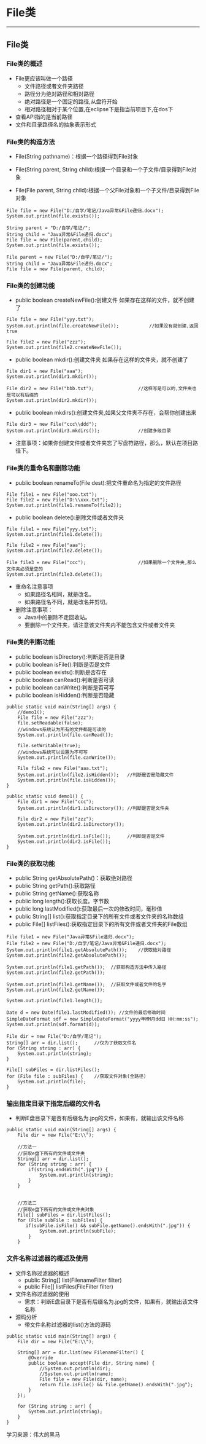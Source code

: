﻿# File类

---

## File类

### File类的概述

* File更应该叫做一个路径
	* 文件路径或者文件夹路径  
	* 路径分为绝对路径和相对路径
	* 绝对路径是一个固定的路径,从盘符开始
	* 相对路径相对于某个位置,在eclipse下是指当前项目下,在dos下
* 查看API指的是当前路径
* 文件和目录路径名的抽象表示形式

### File类的构造方法
* File(String pathname)：根据一个路径得到File对象

* File(String parent, String child):根据一个目录和一个子文件/目录得到File对象

* File(File parent, String child):根据一个父File对象和一个子文件/目录得到File对象

```
File file = new File("D:/自学/笔记/Java异常&File递归.docx");
System.out.println(file.exists());

String parent = "D:/自学/笔记/";
String child = "Java异常&File递归.docx";
File file = new File(parent,child);
System.out.println(file.exists());

File parent = new File("D:/自学/笔记/");
String child = "Java异常&File递归.docx";
File file = new File(parent, child);

```

### File类的创建功能

* public boolean createNewFile():创建文件 如果存在这样的文件，就不创建了
	
```
File file = new File("yyy.txt");
System.out.println(file.createNewFile());			//如果没有就创建,返回true

File file2 = new File("zzz");
System.out.println(file2.createNewFile());
```
	
* public boolean mkdir():创建文件夹 如果存在这样的文件夹，就不创建了
	
```
File dir1 = new File("aaa");
System.out.println(dir1.mkdir());

File dir2 = new File("bbb.txt");				//这样写是可以的,文件夹也是可以有后缀的
System.out.println(dir2.mkdir());
```
* public boolean mkdirs():创建文件夹,如果父文件夹不存在，会帮你创建出来
	
```
File dir3 = new File("ccc\\ddd");
System.out.println(dir3.mkdirs()); 				//创建多级目录
```

*  注意事项：如果你创建文件或者文件夹忘了写盘符路径，那么，默认在项目路径下。

		
### File类的重命名和删除功能

* public boolean renameTo(File dest):把文件重命名为指定的文件路径

```
File file1 = new File("ooo.txt");
File file2 = new File("D:\\xxx.txt");
System.out.println(file1.renameTo(file2));

```

* public boolean delete():删除文件或者文件夹

```
File file1 = new File("yyy.txt");
System.out.println(file1.delete());

File file2 = new File("aaa");
System.out.println(file2.delete());

File file3 = new File("ccc");					//如果删除一个文件夹,那么文件夹必须是空的
System.out.println(file3.delete());
```

* 重命名注意事项
	* 如果路径名相同，就是改名。
	* 如果路径名不同，就是改名并剪切。
* 删除注意事项：
	* Java中的删除不走回收站。
	* 要删除一个文件夹，请注意该文件夹内不能包含文件或者文件夹


### File类的判断功能

* public boolean isDirectory():判断是否是目录
* public boolean isFile():判断是否是文件
* public boolean exists():判断是否存在
* public boolean canRead():判断是否可读
* public boolean canWrite():判断是否可写
* public boolean isHidden():判断是否隐藏

```
public static void main(String[] args) {
	//demo1();
	File file = new File("zzz");
	file.setReadable(false);
	//windows系统认为所有的文件都是可读的
	System.out.println(file.canRead());

	file.setWritable(true);
	//windows系统可以设置为不可写
	System.out.println(file.canWrite());
	
	File file2 = new File("aaa.txt");
	System.out.println(file2.isHidden());	//判断是否是隐藏文件
	System.out.println(file.isHidden());
}

public static void demo1() {
	File dir1 = new File("ccc");
	System.out.println(dir1.isDirectory());	//判断是否是文件夹
	
	File dir2 = new File("zzz");
	System.out.println(dir2.isDirectory());
	
	System.out.println(dir1.isFile());		//判断是否是文件
	System.out.println(dir2.isFile());
}
```

### File类的获取功能

* public String getAbsolutePath()：获取绝对路径
* public String getPath():获取路径
* public String getName():获取名称
* public long length():获取长度。字节数
* public long lastModified():获取最后一次的修改时间，毫秒值
* public String[] list():获取指定目录下的所有文件或者文件夹的名称数组
* public File[] listFiles():获取指定目录下的所有文件或者文件夹的File数组 

```
File file1 = new File("Java异常&File递归.docx");
File file2 = new File("D:/自学/笔记/Java异常&File递归.docx");
System.out.println(file1.getAbsolutePath());	//获取绝对路径
System.out.println(file2.getAbsolutePath());

System.out.println(file1.getPath());  //获取构造方法中传入路径
System.out.println(file2.getPath());

System.out.println(file1.getName());  //获取文件或者文件的名字
System.out.println(file2.getName());

System.out.println(file1.length());

Date d = new Date(file1.lastModified()); //文件的最后修改时间
SimpleDateFormat sdf = new SimpleDateFormat("yyyy年MM月dd日 HH:mm:ss");
System.out.println(sdf.format(d));

File dir = new File("D:/自学/笔记");
String[] arr = dir.list();		//仅为了获取文件名
for (String string : arr) {
	System.out.println(string);
}

File[] subFiles = dir.listFiles();
for (File file : subFiles) {	//获取文件对象(全路径)
	System.out.println(file);
}

```

### 输出指定目录下指定后缀的文件名
*  判断E盘目录下是否有后缀名为.jpg的文件，如果有，就输出该文件名称

```
public static void main(String[] args) {
	File dir = new File("E:\\");
	
	//方法一
	//获取e盘下所有的文件或文件夹
	String[] arr = dir.list();					
	for (String string : arr) {
		if(string.endsWith(".jpg")) {
			System.out.println(string);
		}
	}
	
	
	//方法二
	//获取e盘下所有的文件或文件夹对象
	File[] subFiles = dir.listFiles();			
	for (File subFile : subFiles) {
	   if(subFile.isFile() && subFile.getName().endsWith(".jpg")) {
			System.out.println(subFile);
		}
	}
```

### 文件名称过滤器的概述及使用

* 文件名称过滤器的概述
	* public String[] list(FilenameFilter filter)
	* public File[] listFiles(FileFilter filter)
* 文件名称过滤器的使用
	* 需求：判断E盘目录下是否有后缀名为.jpg的文件，如果有，就输出该文件名称
* 源码分析
	* 带文件名称过滤器的list()方法的源码

```
public static void main(String[] args) {
	File dir = new File("E:\\");
	
	String[] arr = dir.list(new FilenameFilter() {
		@Override
		public boolean accept(File dir, String name) {
			//System.out.println(dir);
			//System.out.println(name);
			File file = new File(dir, name);
			return file.isFile() && file.getName().endsWith(".jpg");
		}
	});
	
	for (String string : arr) {
		System.out.println(string);
	}
}

```

学习来源：伟大的黑马


